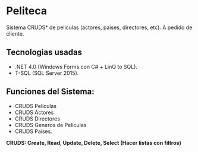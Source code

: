# Peliteca
Sistema CRUDS* de peliculas (actores, paises, directores, etc). A pedido de cliente.

## Tecnologias usadas
 - .NET 4.0 (Windows Forms con C# + LinQ to SQL).
 - T-SQL (SQL Server 2015).

## Funciones del Sistema:
- CRUDS Peliculas
- CRUDS Actores
- CRUDS Directores
- CRUDS Generos de Peliculas
- CRUDS Paises.

**CRUDS: Create, Read, Update, Delete, Select (Hacer listas con filtros)**
